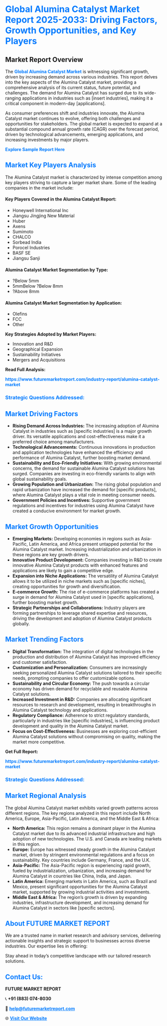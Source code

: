 <h1 style="color: #007BFF;">Global Alumina Catalyst Market Report 2025-2033: Driving Factors, Growth Opportunities, and Key Players</h1>

<section id="overview">
<h2>Market Report Overview</h2>
<p>The <a href="https://www.futuremarketreport.com/industry-report/alumina-catalyst-market" style="color: #007BFF; text-decoration: none;"><strong>Global Alumina Catalyst Market</strong></a> is witnessing significant growth, driven by increasing demand across various industries. This report delves into the key aspects of the Alumina Catalyst market, providing a comprehensive analysis of its current status, future potential, and challenges. The demand for Alumina Catalyst has surged due to its wide-ranging applications in industries such as [insert industries], making it a critical component in modern-day [applications].</p>
<p>As consumer preferences shift and industries innovate, the Alumina Catalyst market continues to evolve, offering both challenges and opportunities for stakeholders. The global market is expected to expand at a substantial compound annual growth rate (CAGR) over the forecast period, driven by technological advancements, emerging applications, and increasing investments by major players.</p>
</section>

<section id="overview">
<p><a href="https://www.futuremarketreport.com/request-sample/reportId=114696" style="color: #007BFF; text-decoration: none;"><strong>Explore Sample Report Here</strong></a></p>
</section>

<section id="key-players">
<h2 style="color: #007BFF;">Market Key Players Analysis</h2>
<p>The Alumina Catalyst market is characterized by intense competition among key players striving to capture a larger market share. Some of the leading companies in the market include:</p>
<h4>Key Players Covered in the Alumina Catalyst Report:</h4>
<ul><li>Honeywell International Inc</li><li>Jiangsu Jingjing New Material</li><li>Huber</li><li>Axens</li><li>Sumimoto</li><li>CHALCO</li><li>Sorbead India</li><li>Porocel Industries</li><li>BASF SE</li><li>Jiangsu Sanji</li></ul>
<h4>Alumina Catalyst Market Segmentation by Type:</h4>
<ul><li>?Below 5mm</li><li>5mmBelow ?Below 8mm</li><li>?Above 8mm</li></ul>

<h4>Alumina Catalyst Market Segmentation by Application:</h4>
<ul><li>Olefins</li><li>FCC</li><li>Other</li></ul>
<p><strong>Key Strategies Adopted by Market Players:</strong></p>
<ul>
<li>Innovation and R&D</li>
<li>Geographical Expansion</li>
<li>Sustainability Initiatives</li>
<li>Mergers and Acquisitions</li>
</ul>
</section>

<section>
<p><strong>Read Full Analysis: </strong></p><a href="https://www.futuremarketreport.com/industry-report/alumina-catalyst-market" style="color: #007BFF; text-decoration: none;"><strong>https://www.futuremarketreport.com/industry-report/alumina-catalyst-market</strong></a>
<h3 style="color: #007BFF;">Strategic Questions Addressed:</h3>
</section>

<section id="driving-factors">
<h2 style="color: #007BFF;">Market Driving Factors</h2>
<ul>
<li><strong>Rising Demand Across Industries:</strong> The increasing adoption of Alumina Catalyst in industries such as [specific industries] is a major growth driver. Its versatile applications and cost-effectiveness make it a preferred choice among manufacturers.</li>
<li><strong>Technological Advancements:</strong> Continuous innovations in production and application technologies have enhanced the efficiency and performance of Alumina Catalyst, further boosting market demand.</li>
<li><strong>Sustainability and Eco-Friendly Initiatives:</strong> With growing environmental concerns, the demand for sustainable Alumina Catalyst solutions has surged. Companies are investing in eco-friendly variants to align with global sustainability goals.</li>
<li><strong>Growing Population and Urbanization:</strong> The rising global population and rapid urbanization have increased the demand for [specific products], where Alumina Catalyst plays a vital role in meeting consumer needs.</li>
<li><strong>Government Policies and Incentives:</strong> Supportive government regulations and incentives for industries using Alumina Catalyst have created a conducive environment for market growth.</li>
</ul>
</section>

<section id="growth-opportunities">
<h2 style="color: #007BFF;">Market Growth Opportunities</h2>
<ul>
<li><strong>Emerging Markets:</strong> Developing economies in regions such as Asia-Pacific, Latin America, and Africa present untapped potential for the Alumina Catalyst market. Increasing industrialization and urbanization in these regions are key growth drivers.</li>
<li><strong>Innovative Product Development:</strong> Companies investing in R&D to create innovative Alumina Catalyst products with enhanced features and applications are likely to gain a competitive edge.</li>
<li><strong>Expansion into Niche Applications:</strong> The versatility of Alumina Catalyst allows it to be utilized in niche markets such as [specific niches], creating opportunities for growth and diversification.</li>
<li><strong>E-commerce Growth:</strong> The rise of e-commerce platforms has created a surge in demand for Alumina Catalyst used in [specific applications], further boosting market growth.</li>
<li><strong>Strategic Partnerships and Collaborations:</strong> Industry players are forming partnerships to leverage shared expertise and resources, driving the development and adoption of Alumina Catalyst products globally.</li>
</ul>
</section>

<section id="trending-factors">
<h2 style="color: #007BFF;">Market Trending Factors</h2>
<ul>
<li><strong>Digital Transformation:</strong> The integration of digital technologies in the production and distribution of Alumina Catalyst has improved efficiency and customer satisfaction.</li>
<li><strong>Customization and Personalization:</strong> Consumers are increasingly seeking personalized Alumina Catalyst solutions tailored to their specific needs, prompting companies to offer customizable options.</li>
<li><strong>Sustainability and Circular Economy:</strong> The push towards a circular economy has driven demand for recyclable and reusable Alumina Catalyst solutions.</li>
<li><strong>Increased Investment in R&D:</strong> Companies are allocating significant resources to research and development, resulting in breakthroughs in Alumina Catalyst technology and applications.</li>
<li><strong>Regulatory Compliance:</strong> Adherence to strict regulatory standards, particularly in industries like [specific industries], is influencing product development and quality in the Alumina Catalyst market.</li>
<li><strong>Focus on Cost-Effectiveness:</strong> Businesses are exploring cost-efficient Alumina Catalyst solutions without compromising on quality, making the market more competitive.</li>
</ul>
</section>

<section>
<p><strong>Get Full Report: </strong></p><a href="https://www.futuremarketreport.com/industry-report/alumina-catalyst-market" style="color: #007BFF; text-decoration: none;"><strong>https://www.futuremarketreport.com/industry-report/alumina-catalyst-market</strong></a>
<h3 style="color: #007BFF;">Strategic Questions Addressed:</h3>
</section>


<section id="regional-analysis">
<h2 style="color: #007BFF;">Market Regional Analysis</h2>
<p>The global Alumina Catalyst market exhibits varied growth patterns across different regions. The key regions analyzed in this report include North America, Europe, Asia-Pacific, Latin America, and the Middle East & Africa:</p>
<ul>
<li><strong>North America:</strong> This region remains a dominant player in the Alumina Catalyst market due to its advanced industrial infrastructure and high adoption of new technologies. The U.S. and Canada are leading markets in this region.</li>
<li><strong>Europe:</strong> Europe has witnessed steady growth in the Alumina Catalyst market, driven by stringent environmental regulations and a focus on sustainability. Key countries include Germany, France, and the U.K.</li>
<li><strong>Asia-Pacific:</strong> The Asia-Pacific region is experiencing rapid growth, fueled by industrialization, urbanization, and increasing demand for Alumina Catalyst in countries like China, India, and Japan.</li>
<li><strong>Latin America:</strong> Emerging markets in Latin America, such as Brazil and Mexico, present significant opportunities for the Alumina Catalyst market, supported by growing industrial activities and investments.</li>
<li><strong>Middle East & Africa:</strong> The region’s growth is driven by expanding industries, infrastructure development, and increasing demand for Alumina Catalyst in sectors like [specific sectors].</li>
</ul>
</section>

<footer>
<h2 style="color: #007BFF;">About FUTURE MARKET REPORT</h2>
<p>We are a trusted name in market research and advisory services, delivering actionable insights and strategic support to businesses across diverse industries. Our expertise lies in offering:</p>

<p>Stay ahead in today’s competitive landscape with our tailored research solutions.</p>

<h2 style="color: #007BFF;">Contact Us:</h2>
<p><strong>FUTURE MARKET REPORT</strong></p>
<p>📞 <strong>+91 (883) 074-8030</strong></p>
<p>📧 <strong><a href="mailto:help@futuremarketreport.com" style="color: #007BFF;">help@futuremarketreport.com</a></strong></p>
<p>🌐 <strong><a href="https://www.futuremarketreport.com/" style="color: #007BFF;">Visit Our Website</a></strong></p>
</footer>